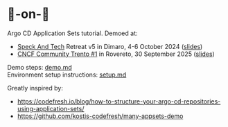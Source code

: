 # 🐙-on-🍖

Argo CD Application Sets tutorial. Demoed at:
- [Speck And Tech](https://speckand.tech) Retreat v5 in Dimaro, 4-6 October 2024 ([slides](https://docs.google.com/presentation/d/1DF8p3XXdu-HQCJgtVGQwJEE1SKbTszEoATv4imhyONk/edit?usp=sharing))
- [CNCF Community Trento #1](https://community.cncf.io/events/details/cncf-cloud-native-trento-presents-cloud-native-trento-1-what-the-dolomites-have-to-offer/) in Rovereto, 30 September 2025 ([slides](https://docs.google.com/presentation/d/1WmhJuaI139qwWGjmvbzbw-qkHHNjlae-oTsRlOiVO_o/edit))

Demo steps: [demo.md](demo.md)  
Environment setup instructions: [setup.md](setup.md)

Greatly inspired by:
* https://codefresh.io/blog/how-to-structure-your-argo-cd-repositories-using-application-sets/
* https://github.com/kostis-codefresh/many-appsets-demo
